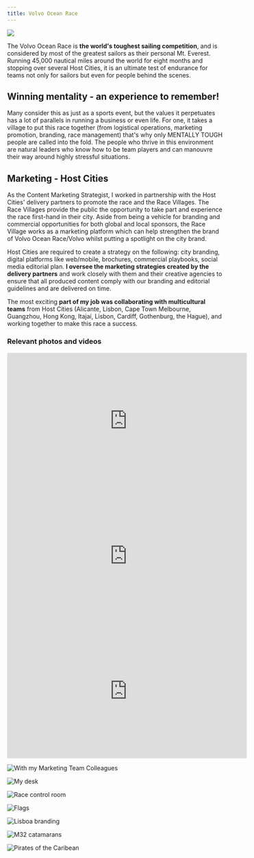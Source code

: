 ```yaml
---
title: Volvo Ocean Race
---
```


![](../../pages/work/images/volvo-ocean-race.png)

The Volvo Ocean Race is **the world's toughest sailing competition**, and is considered by most of the greatest sailors as their personal Mt. Everest. Running 45,000 nautical miles around the world for eight months and stopping over several Host Cities, it is an ultimate test of endurance for teams not only for sailors but even for people behind the scenes.

## Winning mentality - **an experience to remember!**

Many consider this as just as a sports event, but the values it perpetuates has a lot of parallels in running a business or even life. For one, it takes a village to put this race together (from logistical operations, marketing promotion, branding, race management) that's why only MENTALLY TOUGH people are called into the fold. The people who thrive in this environment are natural leaders who know how to be team players and can manouvre their way around highly stressful situations.

## Marketing - Host Cities

As the Content Marketing Strategist, I worked in partnership with the Host Cities' delivery partners to promote the race and the Race Villages. The Race Villages provide the public the opportunity to take part and experience the race first-hand in their city. Aside from being a vehicle for branding and commercial opportunities for both global and local sponsors, the Race Village works as a marketing platform which can help strengthen the brand of Volvo Ocean Race/Volvo whilst putting a spotlight on the city brand.

Host Cities are required to create a strategy on the following: city branding, digital platforms like web/mobile, brochures, commercial playbooks, social media editorial plan. **I oversee the marketing strategies created by the delivery partners** and work closely with them and their creative agencies to ensure that all produced content comply with our branding and editorial guidelines and are delivered on time.

The most exciting **part of my job was collaborating with multicultural teams** from Host Cities (Alicante, Lisbon, Cape Town Melbourne, Guangzhou, Hong Kong, Itajaí, Lisbon, Cardiff, Gothenburg, the Hague), and working together to make this race a success.

### Relevant photos and videos

<iframe width="560" height="315" src="https://www.youtube.com/embed/nLtClI99zbs" frameborder="0" allow="accelerometer; autoplay; encrypted-media; gyroscope; picture-in-picture" allowfullscreen></iframe>

<iframe width="560" height="315" src="https://www.youtube.com/embed/q4SGUGgBMoY" frameborder="0" allow="accelerometer; autoplay; encrypted-media; gyroscope; picture-in-picture" allowfullscreen></iframe>

<iframe width="560" height="315" src="https://www.youtube.com/embed/h6Stn5tPzRQ" frameborder="0" allow="accelerometer; autoplay; encrypted-media; gyroscope; picture-in-picture" allowfullscreen></iframe>

![](./images/colleagues.jpg "With my Marketing Team Colleagues")

![](./images/desk.jpg "My desk")

![](./images/race-control-room.jpg "Race control room")

![](./images/flags.jpg "Flags")

![](./images/lisboa-branding.jpg "Lisboa branding")

![](./images/M32-catamarans.jpg "M32 catamarans")

![](./images/pirates.jpg "Pirates of the Caribean")
